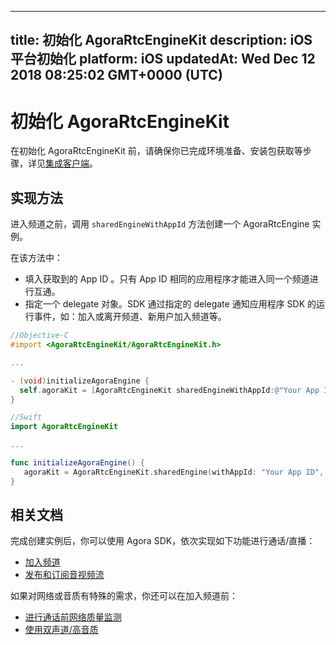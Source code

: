 
---
title: 初始化 AgoraRtcEngineKit
description: iOS平台初始化
platform: iOS
updatedAt: Wed Dec 12 2018 08:25:02 GMT+0000 (UTC)
---
# 初始化 AgoraRtcEngineKit
在初始化 AgoraRtcEngineKit 前，请确保你已完成环境准备、安装包获取等步骤，详见[集成客户端](../../cn/Video/ios_video.md)。

## 实现方法

进入频道之前，调用 `sharedEngineWithAppId` 方法创建一个 AgoraRtcEngine 实例。

在该方法中：

- 填入获取到的 App ID 。只有 App ID 相同的应用程序才能进入同一个频道进行互通。
- 指定一个 delegate 对象。SDK 通过指定的 delegate 通知应用程序 SDK 的运行事件，如：加入或离开频道、新用户加入频道等。

```objective-c
//Objective-C
#import <AgoraRtcEngineKit/AgoraRtcEngineKit.h>

...

- (void)initializeAgoraEngine {
  self.agoraKit = [AgoraRtcEngineKit sharedEngineWithAppId:@"Your App ID" delegate:self];
}
```

```swift
//Swift
import AgoraRtcEngineKit

...

func initializeAgoraEngine() {
   agoraKit = AgoraRtcEngineKit.sharedEngine(withAppId: "Your App ID", delegate: self)
}
```

## 相关文档
完成创建实例后，你可以使用 Agora SDK，依次实现如下功能进行通话/直播：
* [加入频道](../../cn/Video/join_video_ios.md)
* [发布和订阅音视频流](../../cn/Video/publish_ios.md)

如果对网络或音质有特殊的需求，你还可以在加入频道前：
* [进行通话前网络质量监测](../../cn/Video/lastmile_ios.md)
* [使用双声道/高音质](../../cn/Video/audio_profile_ios.md)
